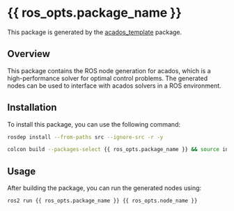 # {{ ros_opts.package_name }}

This package is generated by the [acados_template](https://github.com/acados/acados) package. 

## Overview
This package contains the ROS node generation for acados, which is a high-performance solver for optimal control problems. The generated nodes can be used to interface with acados solvers in a ROS environment.


## Installation
To install this package, you can use the following command:
```bash
rosdep install --from-paths src --ignore-src -r -y
```

```bash
colcon build --packages-select {{ ros_opts.package_name }} && source install/setup.bash
```

## Usage
After building the package, you can run the generated nodes using:
```bash
ros2 run {{ ros_opts.package_name }} {{ ros_opts.node_name }}
```


